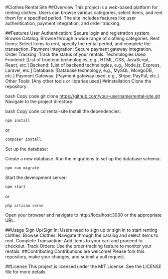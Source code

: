 #Clothes Rental Site
##Overview
This project is a web-based platform for renting clothes. Users can browse various categories, select items, and rent them for a specified period. The site includes features like user authentication, payment integration, and order tracking.

##Features
User Authentication: Secure login and registration system.
Browse Catalog: Browse through a wide range of clothing categories.
Rent Items: Select items to rent, specify the rental period, and complete the transaction.
Payment Integration: Secure payment gateway integration.
Order Tracking: Track the status of your rentals.
Technologies Used
Frontend: [List of frontend technologies, e.g., HTML, CSS, JavaScript, React, etc.]
Backend: [List of backend technologies, e.g., Node.js, Express, Laravel, etc.]
Database: [Database technology, e.g., MySQL, MongoDB, etc.]
Payment Gateway: [Payment gateway used, e.g., Stripe, PayPal, etc.]
Other Tools: [Any other tools or libraries used]
##Installation
Clone the repository:

bash
Copy code
git clone https://github.com/your-username/rental-site.git
Navigate to the project directory:

bash
Copy code
cd rental-site
Install the dependencies:

```bash
npm install
```
or
```bash
composer install
```
Set up the database:

Create a new database.
Run the migrations to set up the database schema:
```bash
npm run migrate
```
Start the development server:

```bash
npm start
```
or

```bash
php artisan serve
```
Open your browser and navigate to http://localhost:3000 or the appropriate URL.

##Usage
Sign Up/Sign In: Users need to sign up or sign in to start renting clothes.
Browse Clothes: Navigate through the catalog and select items to rent.
Complete Transaction: Add items to your cart and proceed to checkout.
Track Orders: Use the order tracking feature to monitor your rentals.
##Contributing
Contributions are welcome! Please fork this repository, make your changes, and submit a pull request.

##License
This project is licensed under the MIT License. See the LICENSE file for more details.
